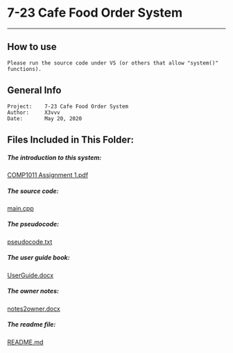 # 7-23 Cafe Food Order System
---------------------------------

## How to use
	Please run the source code under VS (or others that allow "system()" functions).

## General Info

	Project:    7-23 Cafe Food Order System
	Author:     X3vvv
	Date:       May 20, 2020

## Files Included in This Folder:


##### The introduction to this system:
[COMP1011 Assignment 1.pdf](https://github.com/X3vvv/Cpp/blob/master/Food%20Order%20System/COMP1011%20Assignment%201.pdf)

##### The source code:
[main.cpp](https://github.com/X3vvv/Cpp/blob/master/Food%20Order%20System/main.cpp)
	
##### The pseudocode:
[pseudocode.txt](https://github.com/X3vvv/Cpp/blob/master/Food%20Order%20System/pseudocode.txt)

##### The user guide book:
[UserGuide.docx](https://github.com/X3vvv/Cpp/blob/master/Food%20Order%20System/UserGuide.docx)

##### The owner notes:
[notes2owner.docx](https://github.com/X3vvv/Cpp/blob/master/Food%20Order%20System/notes2owner.docx)

##### The readme file:
[README.md](https://github.com/X3vvv/Cpp/blob/master/Food%20Order%20System/README.md)
